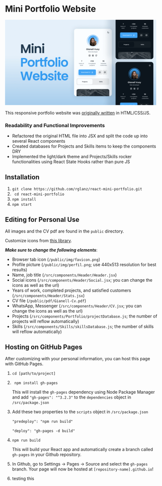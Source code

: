 # Mini Portfolio Website

<img src="/assets/thumbnail.png" alt="" width="500px" />

This responsive portfolio website was [originally written](https://github.com/bedimcode/responsive-mini-portfolio) in HTML/CSS/JS.

### Readability and Functional Improvements
* Refactored the original HTML file into JSX and split the code up into several React components
* Created databases for Projects and Skills items to keep the components DRY
* Implemented the light/dark theme and Projects/Skills rocker functionalities using React State Hooks rather than pure JS

## Installation
1. ```git clone https://github.com/rglanz/react-mini-portfolio.git```
2. ``` cd react-mini-portfolio```
3. ```npm install```
4. ```npm start```

## Editing for Personal Use
All images and the CV pdf are found in the ```public``` directory.

Customize icons from [this library](https://react-icons.github.io/react-icons/icons?name=ri).

***Make sure to change the following elements***:
* Browser tab icon (```/public/img/favicon.png```)
* Profile picture (```/public/img/perfil.png```; use 440x513 resolution for best results)
* Name, job title (```/src/components/Header/Header.jsx```)
* Social icons (```/src/components/Header/Social.jsx```; you can change the icons as well as the url)
* Years of work, completed projects, and satisfied customers (```/src/components/Header/Stats.jsx```)
* CV file (```/public/pdf/Gianell-Cv.pdf```)
* WhatsApp, Messenger (```/src/components/Header/CV.jsx```; you can change the icons as well as the url)
* Projects (```/src/components/Portfolio/projectDatabase.js```; the number of projects will reflow automatically)
* Skills (```/src/components/Skills/skillsDatabase.js```; the number of skills will reflow automatically)

## Hosting on GitHub Pages
After customizing with your personal information, you can host this page with GitHub Pages.

1. ```cd [path/to/project]```

2. ``` npm install gh-pages```
    
    This will install the ```gh-pages``` dependency using Node Package Manager and add ```"gh-pages": "^3.2.3"``` to the ```dependencies``` object in ```/src/package.json```
    
3. Add these two properties to the ```scripts``` object in ```/src/package.json```
    
    ```"predeploy": "npm run build"```
    
    ```"deploy": "gh-pages -d build"```
    
4. ```npm run build```
    
    This will build your React app and automatically create a branch called ```gh-pages``` in your Github repository.
    
5. In Github, go to Settings -> Pages -> Source and select the ```gh-pages``` branch. Your page will now be hosted at ```[repository-name].github.io```!
6. testing this

